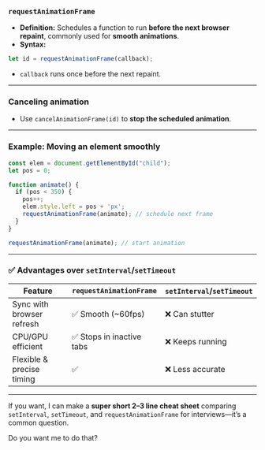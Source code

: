 ### **`requestAnimationFrame`**

* **Definition:**
  Schedules a function to run **before the next browser repaint**, commonly used for **smooth animations**.
* **Syntax:**

```javascript
let id = requestAnimationFrame(callback);
```

* `callback` runs once before the next repaint.

---

### **Canceling animation**

* Use `cancelAnimationFrame(id)` to **stop the scheduled animation**.

---

### **Example: Moving an element smoothly**

```javascript
const elem = document.getElementById("child");
let pos = 0;

function animate() {
  if (pos < 350) {
    pos++;
    elem.style.left = pos + 'px';
    requestAnimationFrame(animate); // schedule next frame
  }
}

requestAnimationFrame(animate); // start animation
```

---

### ✅ Advantages over `setInterval`/`setTimeout`

| Feature                   | `requestAnimationFrame`  | `setInterval`/`setTimeout` |
| ------------------------- | ------------------------ | -------------------------- |
| Sync with browser refresh | ✅ Smooth (~60fps)        | ❌ Can stutter              |
| CPU/GPU efficient         | ✅ Stops in inactive tabs | ❌ Keeps running            |
| Flexible & precise timing | ✅                        | ❌ Less accurate            |

---

If you want, I can make a **super short 2–3 line cheat sheet** comparing `setInterval`, `setTimeout`, and `requestAnimationFrame` for interviews—it’s a common question.

Do you want me to do that?

